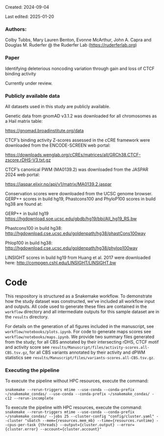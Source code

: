 Created: 2024-09-04

Last edited: 2025-01-20

### Authors:

Colby Tubbs, Mary Lauren Benton, Evonne McArthur, John A. Capra and Douglas M. Ruderfer @ the Ruderfer Lab (https://ruderferlab.org)

### Paper

Identifying deleterious noncoding variation through gain and loss of CTCF binding activity 

Currently under review.

### Publicly available data
All datasets used in this study are publicly available. 

Genetic data from gnomAD v3.1.2 was downloaded for all chromosomes as a Hail matrix table:

https://gnomad.broadinstitute.org/data

CTCF’s binding activity Z-scores assessed in the cCRE framework were downloaded from the ENCODE-SCREEN web portal:

https://downloads.wenglab.org/cCREs/matrices/all/GRCh38.CTCF-zscore.rDHS-V3.txt.gz


CTCF’s canonical PWM (MA0139.2) was downloaded from the JASPAR 2024 web portal:

https://jaspar.elixir.no/api/v1/matrix/MA0139.2.jaspar


Conservation scores were downloaded from the UCSC genome browser. GERP++ scores in build hg19, Phastcons100 and PhyloP100 scores in build hg38 are found at:

GERP++ in build hg19
https://hgdownload.soe.ucsc.edu/gbdb/hg19/bbi/All_hg19_RS.bw

Phastcons100 in build hg38:
http://hgdownload.cse.ucsc.edu/goldenpath/hg38/phastCons100way

Phlop100 in build hg38:
http://hgdownload.cse.ucsc.edu/goldenpath/hg38/phylop100way

LINSIGHT scores  in build hg19 from Huang et al. 2017 were downloaded here:
http://compgen.cshl.edu/LINSIGHT/LINSIGHT.bw

# Code 

This respository is structured as a Snakemake workflow. To demonstrate how the study dataset was constructed, we've included all workflow input and outputs. All code used to generate these files are contained in the `workflow` directory and all intermediate outputs for this sample dataset are in the `results` directory.


For details on the generation of all figures included in the manuscript, see `workflow/notebooks/plots.ipynb`. For code to generate maps scores see `workflow/notebooks/maps.ipynb`.  We provide two summary files generated from the study; for all CBS annotated by their intersecting rDHS, CTCF motif and activity score see `results/Manuscript/files/activity-scores.all-CBS.tsv.gz`, for all CBS variants annotated by their activity and dPWM statistics see `results/Manuscript/files/variants-scores.all-CBS.tsv.gz`. 

### Executing the pipeline

To execute the pipeline without HPC resources, execute the command:

```snakemake --rerun-triggers mtime --use-conda --conda-prefix ~/snakemake_condas/ --use-conda --conda-prefix ~/snakemake_condas/ -c12 --rerun-incomplete```


To execute the pipeline with HPC resources, execute the command:
```snakemake --rerun-triggers mtime --use-conda --conda-prefix ~/snakemake_condas/ --jobs 25 --cluster-config "config/cluster.yaml" --cluster "sbatch --mem={resources.mem_mb} --time={resources.runtime} --cpus-per-task {threads} --output={cluster.output} --error={cluster.error} --account={cluster.account}"```